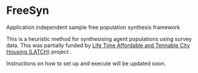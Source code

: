 # FreeSyn
Application independent sample free population synthesis framework

This is a heuristic method for synthesising agent populations using survey data. This was partially funded by [Life Time Affordable and Tennable City Housing (LATCH)](https://rmit-tst4.aws.rmit.edu.au/research/research-institutes-centres-and-groups/research-centres/centre-for-urban-research/projects/current-projects/lifetime-affordable-and-tenable-city-housing/about) project .

Instructions on how to set up and execute will be updated soon.
